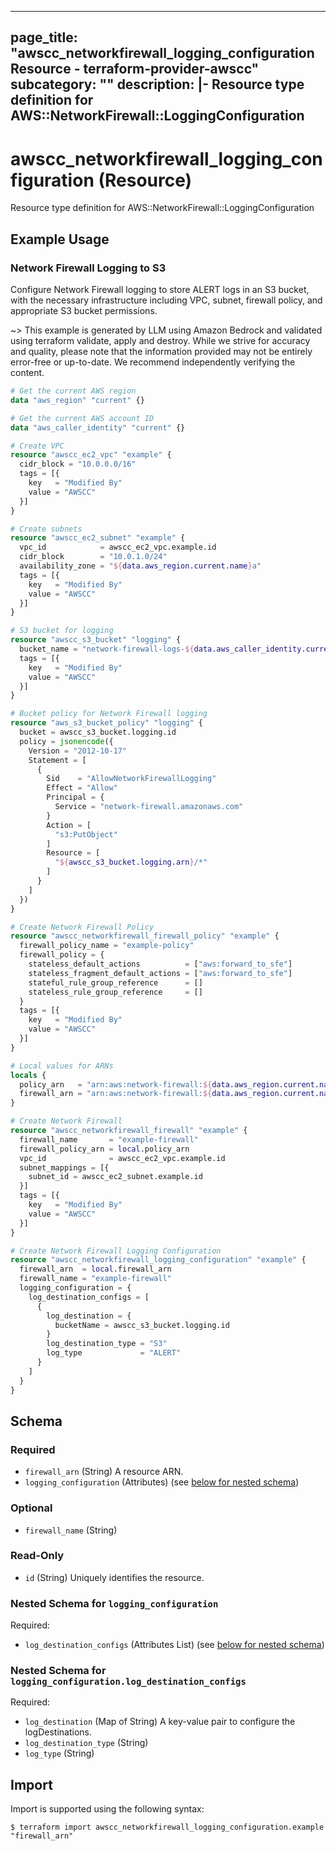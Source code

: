 
---
page_title: "awscc_networkfirewall_logging_configuration Resource - terraform-provider-awscc"
subcategory: ""
description: |-
  Resource type definition for AWS::NetworkFirewall::LoggingConfiguration
---

# awscc_networkfirewall_logging_configuration (Resource)

Resource type definition for AWS::NetworkFirewall::LoggingConfiguration

## Example Usage

### Network Firewall Logging to S3

Configure Network Firewall logging to store ALERT logs in an S3 bucket, with the necessary infrastructure including VPC, subnet, firewall policy, and appropriate S3 bucket permissions.

~> This example is generated by LLM using Amazon Bedrock and validated using terraform validate, apply and destroy. While we strive for accuracy and quality, please note that the information provided may not be entirely error-free or up-to-date. We recommend independently verifying the content.

```terraform
# Get the current AWS region
data "aws_region" "current" {}

# Get the current AWS account ID
data "aws_caller_identity" "current" {}

# Create VPC
resource "awscc_ec2_vpc" "example" {
  cidr_block = "10.0.0.0/16"
  tags = [{
    key   = "Modified By"
    value = "AWSCC"
  }]
}

# Create subnets
resource "awscc_ec2_subnet" "example" {
  vpc_id            = awscc_ec2_vpc.example.id
  cidr_block        = "10.0.1.0/24"
  availability_zone = "${data.aws_region.current.name}a"
  tags = [{
    key   = "Modified By"
    value = "AWSCC"
  }]
}

# S3 bucket for logging
resource "awscc_s3_bucket" "logging" {
  bucket_name = "network-firewall-logs-${data.aws_caller_identity.current.account_id}"
  tags = [{
    key   = "Modified By"
    value = "AWSCC"
  }]
}

# Bucket policy for Network Firewall logging
resource "aws_s3_bucket_policy" "logging" {
  bucket = awscc_s3_bucket.logging.id
  policy = jsonencode({
    Version = "2012-10-17"
    Statement = [
      {
        Sid    = "AllowNetworkFirewallLogging"
        Effect = "Allow"
        Principal = {
          Service = "network-firewall.amazonaws.com"
        }
        Action = [
          "s3:PutObject"
        ]
        Resource = [
          "${awscc_s3_bucket.logging.arn}/*"
        ]
      }
    ]
  })
}

# Create Network Firewall Policy
resource "awscc_networkfirewall_firewall_policy" "example" {
  firewall_policy_name = "example-policy"
  firewall_policy = {
    stateless_default_actions          = ["aws:forward_to_sfe"]
    stateless_fragment_default_actions = ["aws:forward_to_sfe"]
    stateful_rule_group_reference      = []
    stateless_rule_group_reference     = []
  }
  tags = [{
    key   = "Modified By"
    value = "AWSCC"
  }]
}

# Local values for ARNs
locals {
  policy_arn   = "arn:aws:network-firewall:${data.aws_region.current.name}:${data.aws_caller_identity.current.account_id}:firewall-policy/example-policy"
  firewall_arn = "arn:aws:network-firewall:${data.aws_region.current.name}:${data.aws_caller_identity.current.account_id}:firewall/example-firewall"
}

# Create Network Firewall
resource "awscc_networkfirewall_firewall" "example" {
  firewall_name       = "example-firewall"
  firewall_policy_arn = local.policy_arn
  vpc_id              = awscc_ec2_vpc.example.id
  subnet_mappings = [{
    subnet_id = awscc_ec2_subnet.example.id
  }]
  tags = [{
    key   = "Modified By"
    value = "AWSCC"
  }]
}

# Create Network Firewall Logging Configuration
resource "awscc_networkfirewall_logging_configuration" "example" {
  firewall_arn  = local.firewall_arn
  firewall_name = "example-firewall"
  logging_configuration = {
    log_destination_configs = [
      {
        log_destination = {
          bucketName = awscc_s3_bucket.logging.id
        }
        log_destination_type = "S3"
        log_type             = "ALERT"
      }
    ]
  }
}
```

<!-- schema generated by tfplugindocs -->
## Schema

### Required

- `firewall_arn` (String) A resource ARN.
- `logging_configuration` (Attributes) (see [below for nested schema](#nestedatt--logging_configuration))

### Optional

- `firewall_name` (String)

### Read-Only

- `id` (String) Uniquely identifies the resource.

<a id="nestedatt--logging_configuration"></a>
### Nested Schema for `logging_configuration`

Required:

- `log_destination_configs` (Attributes List) (see [below for nested schema](#nestedatt--logging_configuration--log_destination_configs))

<a id="nestedatt--logging_configuration--log_destination_configs"></a>
### Nested Schema for `logging_configuration.log_destination_configs`

Required:

- `log_destination` (Map of String) A key-value pair to configure the logDestinations.
- `log_destination_type` (String)
- `log_type` (String)

## Import

Import is supported using the following syntax:

```shell
$ terraform import awscc_networkfirewall_logging_configuration.example "firewall_arn"
```
